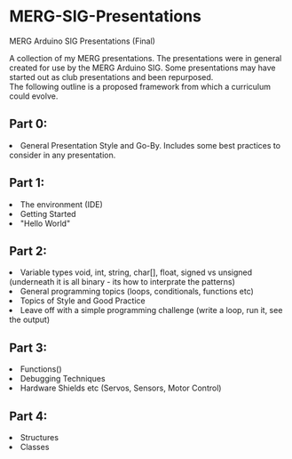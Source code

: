 # MERG-SIG-Presentations
MERG Arduino SIG Presentations (Final)

A collection of my MERG presentations. The presentations were in general created for use by the MERG Arduino SIG. 
Some presentations may have started out as club presentations and been repurposed.  
The following outline is a proposed framework from which a curriculum could evolve.

## Part 0:
<LI> General Presentation Style and Go-By. Includes some best practices to consider in any presentation.

## Part 1:
<LI> The environment (IDE)
<LI> Getting Started
<LI> "Hello World"

## Part 2:
<LI> Variable types void, int, string, char[], float, signed vs unsigned (underneath it is all binary - its how to interprate the patterns)
<LI> General programming topics (loops, conditionals, functions etc)
<LI> Topics of Style and Good Practice
<LI> Leave off with a simple programming challenge (write a loop, run it, see the output) 
  
## Part 3:
<LI> Functions()
<LI> Debugging Techniques
<LI> Hardware Shields etc  (Servos, Sensors, Motor Control)
  
## Part 4:
<LI> Structures
<LI> Classes

